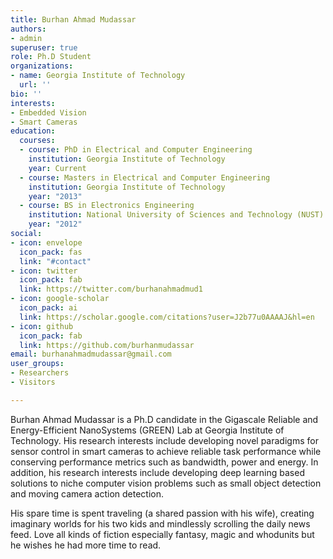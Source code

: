 ```yaml
---
title: Burhan Ahmad Mudassar
authors:
- admin
superuser: true
role: Ph.D Student
organizations:
- name: Georgia Institute of Technology
  url: ''
bio: ''
interests:
- Embedded Vision
- Smart Cameras
education:
  courses:
  - course: PhD in Electrical and Computer Engineering
    institution: Georgia Institute of Technology
    year: Current
  - course: Masters in Electrical and Computer Engineering
    institution: Georgia Institute of Technology
    year: "2013"
  - course: BS in Electronics Engineering
    institution: National University of Sciences and Technology (NUST) Pakistan
    year: "2012"
social:
- icon: envelope
  icon_pack: fas
  link: "#contact"
- icon: twitter
  icon_pack: fab
  link: https://twitter.com/burhanahmadmud1
- icon: google-scholar
  icon_pack: ai
  link: https://scholar.google.com/citations?user=J2b77u0AAAAJ&hl=en
- icon: github
  icon_pack: fab
  link: https://github.com/burhanmudassar
email: burhanahmadmudassar@gmail.com
user_groups:
- Researchers
- Visitors

---
```

Burhan Ahmad Mudassar is a Ph.D candidate in the Gigascale Reliable and Energy-Efficient NanoSystems (GREEN) Lab at Georgia Institute of Technology. His research interests include  developing novel paradigms for sensor control in smart cameras to achieve reliable task performance while conserving performance metrics such as bandwidth, power and energy. In addition, his research interests include developing deep learning based solutions to niche computer vision problems such as small object detection and moving camera action detection.

His spare time is spent traveling (a shared passion with his wife), creating imaginary worlds for his two kids and mindlessly scrolling the daily news feed. Love all kinds of fiction especially fantasy, magic and whodunits but he wishes he had more time to read.